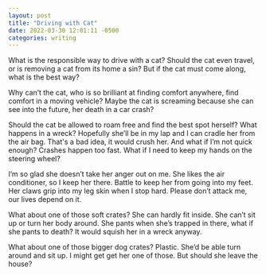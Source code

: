 ```yaml
---
layout: post
title: "Driving with Cat"
date: 2022-03-30 12:01:11 -0500
categories: writing
---
```


What is the responsible way to drive with a cat? Should the cat even travel, or is removing a cat from its home a sin? But if the cat must come along, what is the best way?

Why can’t the cat, who is so brilliant at finding comfort anywhere, find comfort in a moving vehicle? Maybe the cat is screaming because she can see into the future, her death in a car crash?

Should the cat be allowed to roam free and find the best spot herself? What happens in a wreck? Hopefully she’ll be in my lap and I can cradle her from the air bag. That's a bad idea, it would crush her. And what if I’m not quick enough? Crashes happen too fast. What if I need to keep my hands on the steering wheel?

I’m so glad she doesn’t take her anger out on me. She likes the air conditioner, so I keep her there. Battle to keep her from going into my feet. Her claws grip into my leg skin when I stop hard. Please don’t attack me, our lives depend on it.

What about one of those soft crates? She can hardly fit inside. She can’t sit up or turn her body around. She pants when she’s trapped in there, what if she pants to death? It would squish her in a wreck anyway.

What about one of those bigger dog crates? Plastic. She’d be able turn around and sit up. I might get get her one of those. But should she leave the house?
